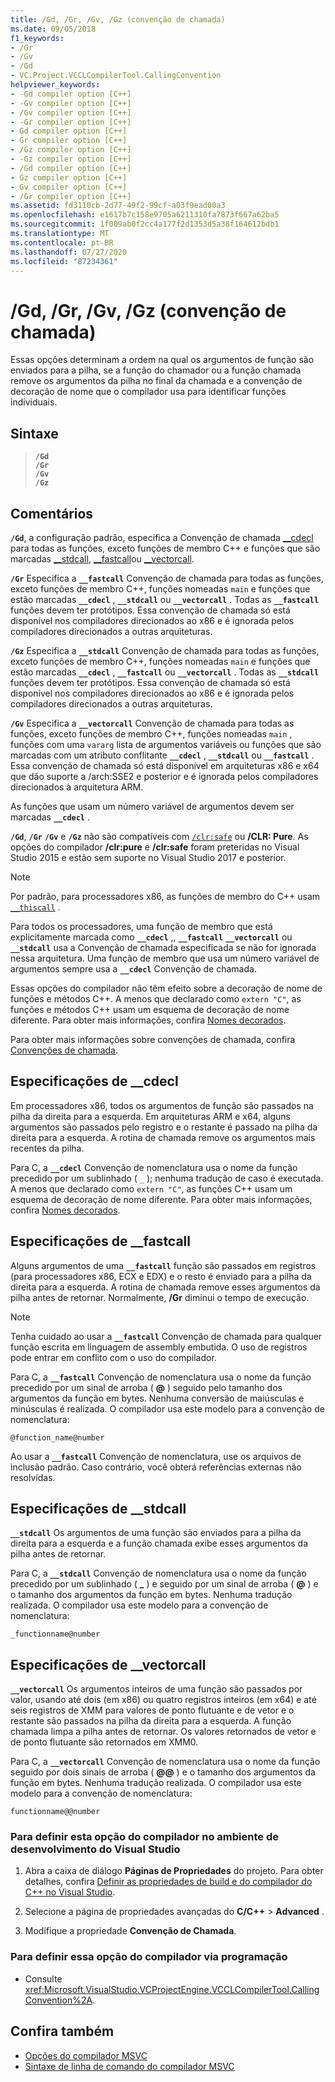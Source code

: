 ```yaml
---
title: /Gd, /Gr, /Gv, /Gz (convenção de chamada)
ms.date: 09/05/2018
f1_keywords:
- /Gr
- /Gv
- /Gd
- VC.Project.VCCLCompilerTool.CallingConvention
helpviewer_keywords:
- -Gd compiler option [C++]
- -Gv compiler option [C++]
- /Gv compiler option [C++]
- -Gr compiler option [C++]
- Gd compiler option [C++]
- Gr compiler option [C++]
- /Gz compiler option [C++]
- -Gz compiler option [C++]
- /Gd compiler option [C++]
- Gz compiler option [C++]
- Gv compiler option [C++]
- /Gr compiler option [C++]
ms.assetid: fd3110cb-2d77-49f2-99cf-a03f9ead00a3
ms.openlocfilehash: e1617b7c158e9705a6211310fa7873f667a62ba5
ms.sourcegitcommit: 1f009ab0f2cc4a177f2d1353d5a38f164612bdb1
ms.translationtype: MT
ms.contentlocale: pt-BR
ms.lasthandoff: 07/27/2020
ms.locfileid: "87234361"
---
```

# <a name="gd-gr-gv-gz-calling-convention"></a>/Gd, /Gr, /Gv, /Gz (convenção de chamada)

Essas opções determinam a ordem na qual os argumentos de função são enviados para a pilha, se a função do chamador ou a função chamada remove os argumentos da pilha no final da chamada e a convenção de decoração de nome que o compilador usa para identificar funções individuais.

## <a name="syntax"></a>Sintaxe

> **`/Gd`**\
> **`/Gr`**\
> **`/Gv`**\
> **`/Gz`**

## <a name="remarks"></a>Comentários

**`/Gd`**, a configuração padrão, especifica a Convenção de chamada [__cdecl](../../cpp/cdecl.md) para todas as funções, exceto funções de membro C++ e funções que são marcadas [__stdcall](../../cpp/stdcall.md), [__fastcall](../../cpp/fastcall.md)ou [__vectorcall](../../cpp/vectorcall.md).

**`/Gr`** Especifica a **`__fastcall`** Convenção de chamada para todas as funções, exceto funções de membro C++, funções nomeadas `main` e funções que estão marcadas **`__cdecl`** , **`__stdcall`** ou **`__vectorcall`** . Todas as **`__fastcall`** funções devem ter protótipos. Essa convenção de chamada só está disponível nos compiladores direcionados ao x86 e é ignorada pelos compiladores direcionados a outras arquiteturas.

**`/Gz`** Especifica a **`__stdcall`** Convenção de chamada para todas as funções, exceto funções de membro C++, funções nomeadas `main` e funções que estão marcadas **`__cdecl`** , **`__fastcall`** ou **`__vectorcall`** . Todas as **`__stdcall`** funções devem ter protótipos. Essa convenção de chamada só está disponível nos compiladores direcionados ao x86 e é ignorada pelos compiladores direcionados a outras arquiteturas.

**`/Gv`** Especifica a **`__vectorcall`** Convenção de chamada para todas as funções, exceto funções de membro C++, funções nomeadas `main` , funções com uma `vararg` lista de argumentos variáveis ou funções que são marcadas com um atributo conflitante **`__cdecl`** , **`__stdcall`** ou **`__fastcall`** . Essa convenção de chamada só está disponível em arquiteturas x86 e x64 que dão suporte a /arch:SSE2 e posterior e é ignorada pelos compiladores direcionados à arquitetura ARM.

As funções que usam um número variável de argumentos devem ser marcadas **`__cdecl`** .

**`/Gd`**, **`/Gr`** **`/Gv`** e **`/Gz`** não são compatíveis com [`/clr:safe`](clr-common-language-runtime-compilation.md) ou **/CLR: Pure**. As opções do compilador **/clr:pure** e **/clr:safe** foram preteridas no Visual Studio 2015 e estão sem suporte no Visual Studio 2017 e posterior.

> [!NOTE]
> Por padrão, para processadores x86, as funções de membro do C++ usam [`__thiscall`](../../cpp/thiscall.md) .

Para todos os processadores, uma função de membro que está explicitamente marcada como **`__cdecl`** ,, **`__fastcall`** **`__vectorcall`** ou **`__stdcall`** usa a Convenção de chamada especificada se não for ignorada nessa arquitetura. Uma função de membro que usa um número variável de argumentos sempre usa a **`__cdecl`** Convenção de chamada.

Essas opções do compilador não têm efeito sobre a decoração de nome de funções e métodos C++. A menos que declarado como `extern "C"`, as funções e métodos C++ usam um esquema de decoração de nome diferente. Para obter mais informações, confira [Nomes decorados](decorated-names.md).

Para obter mais informações sobre convenções de chamada, confira [Convenções de chamada](../../cpp/calling-conventions.md).

## <a name="__cdecl-specifics"></a>Especificações de __cdecl

Em processadores x86, todos os argumentos de função são passados na pilha da direita para a esquerda. Em arquiteturas ARM e x64, alguns argumentos são passados pelo registro e o restante é passado na pilha da direita para a esquerda. A rotina de chamada remove os argumentos mais recentes da pilha.

Para C, a **`__cdecl`** Convenção de nomenclatura usa o nome da função precedido por um sublinhado ( `_` ); nenhuma tradução de caso é executada. A menos que declarado como `extern "C"`, as funções C++ usam um esquema de decoração de nome diferente. Para obter mais informações, confira [Nomes decorados](decorated-names.md).

## <a name="__fastcall-specifics"></a>Especificações de __fastcall

Alguns argumentos de uma **`__fastcall`** função são passados em registros (para processadores x86, ECX e EDX) e o resto é enviado para a pilha da direita para a esquerda. A rotina de chamada remove esses argumentos da pilha antes de retornar. Normalmente, **/Gr** diminui o tempo de execução.

> [!NOTE]
> Tenha cuidado ao usar a **`__fastcall`** Convenção de chamada para qualquer função escrita em linguagem de assembly embutida. O uso de registros pode entrar em conflito com o uso do compilador.

Para C, a **`__fastcall`** Convenção de nomenclatura usa o nome da função precedido por um sinal de arroba ( **\@** ) seguido pelo tamanho dos argumentos da função em bytes. Nenhuma conversão de maiúsculas e minúsculas é realizada. O compilador usa este modelo para a convenção de nomenclatura:

`@function_name@number`

Ao usar a **`__fastcall`** Convenção de nomenclatura, use os arquivos de inclusão padrão. Caso contrário, você obterá referências externas não resolvidas.

## <a name="__stdcall-specifics"></a>Especificações de __stdcall

**`__stdcall`** Os argumentos de uma função são enviados para a pilha da direita para a esquerda e a função chamada exibe esses argumentos da pilha antes de retornar.

Para C, a **`__stdcall`** Convenção de nomenclatura usa o nome da função precedido por um sublinhado ( **\_** ) e seguido por um sinal de arroba ( **\@** ) e o tamanho dos argumentos da função em bytes. Nenhuma tradução realizada. O compilador usa este modelo para a convenção de nomenclatura:

`_functionname@number`

## <a name="__vectorcall-specifics"></a>Especificações de __vectorcall

**`__vectorcall`** Os argumentos inteiros de uma função são passados por valor, usando até dois (em x86) ou quatro registros inteiros (em x64) e até seis registros de XMM para valores de ponto flutuante e de vetor e o restante são passados na pilha da direita para a esquerda. A função chamada limpa a pilha antes de retornar. Os valores retornados de vetor e de ponto flutuante são retornados em XMM0.

Para C, a **`__vectorcall`** Convenção de nomenclatura usa o nome da função seguido por dois sinais de arroba ( **\@\@** ) e o tamanho dos argumentos da função em bytes. Nenhuma tradução realizada. O compilador usa este modelo para a convenção de nomenclatura:

`functionname@@number`

### <a name="to-set-this-compiler-option-in-the-visual-studio-development-environment"></a>Para definir esta opção do compilador no ambiente de desenvolvimento do Visual Studio

1. Abra a caixa de diálogo **Páginas de Propriedades** do projeto. Para obter detalhes, confira [Definir as propriedades de build e do compilador do C++ no Visual Studio](../working-with-project-properties.md).

1. Selecione a página de propriedades avançadas do **C/C++**  >  **Advanced** .

1. Modifique a propriedade **Convenção de Chamada**.

### <a name="to-set-this-compiler-option-programmatically"></a>Para definir essa opção do compilador via programação

- Consulte <xref:Microsoft.VisualStudio.VCProjectEngine.VCCLCompilerTool.CallingConvention%2A>.

## <a name="see-also"></a>Confira também

- [Opções do compilador MSVC](compiler-options.md)
- [Sintaxe de linha de comando do compilador MSVC](compiler-command-line-syntax.md)
